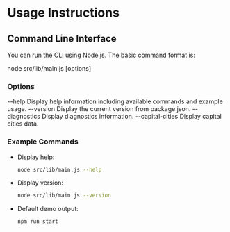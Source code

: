 # Usage Instructions

## Command Line Interface

You can run the CLI using Node.js. The basic command format is:

  node src/lib/main.js [options]

### Options

--help             Display help information including available commands and example usage.
--version          Display the current version from package.json.
--diagnostics      Display diagnostics information.
--capital-cities   Display capital cities data.

### Example Commands

- Display help:
  ```bash
  node src/lib/main.js --help
  ```

- Display version:
  ```bash
  node src/lib/main.js --version
  ```

- Default demo output:
  ```bash
  npm run start
  ```
